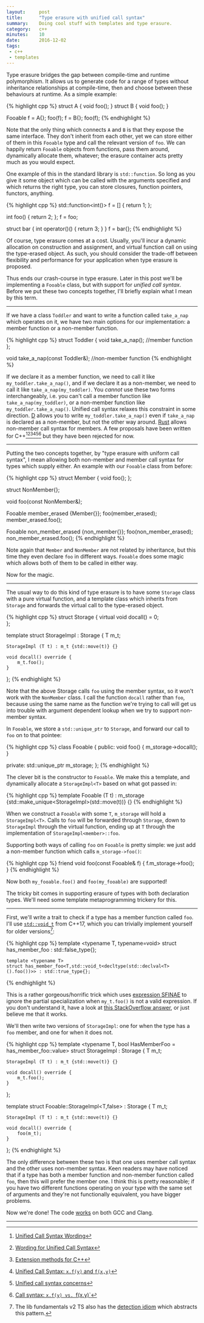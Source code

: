 ```yaml
---
layout:     post
title:      "Type erasure with unified call syntax"
summary:    Doing cool stuff with templates and type erasure.
category:   c++
minutes:    10
date:       2016-12-02
tags:
 - c++
 - templates
---
```



Type erasure bridges the gap between compile-time and runtime polymorphism. It allows us to generate code for a range of types without inheritance relationships at compile-time, then and choose between these behaviours at runtime. As a simple example:

{% highlight cpp %}
struct A { void foo(); }
struct B { void foo(); }

Fooable f = A{};
foo(f);
f = B{};
foo(f);
{% endhighlight %}

Note that the only thing which connects `A` and `B` is that they expose the same interface. They don't inherit from each other, yet we can store either of them in this `Fooable` type and call the relevant version of `foo`.  We can happily return `Fooable` objects from functions, pass them around, dynamically allocate them, whatever; the erasure container acts pretty much as you would expect.

One example of this in the standard library is `std::function`. So long as you give it some object which can be called with the arguments specified and which returns the right type, you can store closures, function pointers, functors, anything.

{% highlight cpp %}
std::function<int()> f = [] { return 1; };

int foo() { return 2; };
f = foo;

struct bar { int operator()() { return 3; } }
f = bar{};
{% endhighlight %}

Of course, type erasure comes at a cost. Usually, you'll incur a dynamic allocation on construction and assignment, and virtual function call on using the type-erased object. As such, you should consider the trade-off between flexibility and performance for your application when type erasure is proposed.

Thus ends our crash-course in type erasure. Later in this post we'll be implementing a `Fooable` class, but with support for *unified call syntax*. Before we put these two concepts together, I'll briefly explain what I mean by this term.

-------------------------------------

If we have a class `Toddler` and want to write a function called `take_a_nap` which operates on it, we have two main options for our implementation: a member function or a non-member function.

{% highlight cpp %}
struct Toddler {
    void take_a_nap(); //member function
};

void take_a_nap(const Toddler&); //non-member function
{% endhighlight %}

If we declare it as a member function, we need to call it like `my_toddler.take_a_nap()`, and if we declare it as a non-member, we need to call it like `take_a_nap(my_toddler)`. You *cannot* use these two forms interchangeably, i.e. you can't call a member function like `take_a_nap(my_toddler)`, or a non-member function like `my_toddler.take_a_nap()`. Unified call syntax relaxes this constraint in some direction. [D](https://dlang.org/spec/function.html#pseudo-member)  allows you to write `my_toddler.take_a_nap()` even if `take_a_nap` is declared as a non-member, but not the other way around. [Rust](https://doc.rust-lang.org/beta/book/ufcs.html) allows non-member call syntax for members. A few proposals have been written for C++[^2][^3][^4][^5][^6][^7] but they have been rejected for now.

[^2]: [Unified Call Syntax Wording](http://www.open-std.org/jtc1/sc22/wg21/docs/papers/2016/p0251r0.pdf)
[^3]: [Wording for Unified Call Syntax](http://www.open-std.org/jtc1/sc22/wg21/docs/papers/2016/p0301r1.html)
[^4]: [Extension methods for C++](http://www.open-std.org/jtc1/sc22/wg21/docs/papers/2015/p0079r0.pdf)
[^5]: [Unified Call Syntax: `x.f(y)` and `f(x,y)`](http://www.open-std.org/jtc1/sc22/wg21/docs/papers/2015/n4474.pdf)
[^6]: [Unified call syntax concerns](http://www.open-std.org/jtc1/sc22/wg21/docs/papers/2015/p0131r0.pdf)
[^7]: [Call syntax: `x.f(y) vs. `f(x,y)`](http://www.open-std.org/jtc1/sc22/wg21/docs/papers/2014/n4174.pdf)

---------------------------------

Putting the two concepts together, by "type erasure with uniform call syntax", I mean allowing both non-member and member call syntax for types which supply either. An example with our `Fooable` class from before:

{% highlight cpp %}
struct Member {
    void foo();
};

struct NonMember{};

void foo(const NonMember&);

Fooable member_erased {Member{}};
foo(member_erased);
member_erased.foo();

Fooable non_member_erased {non_member{}};
foo(non_member_erased);
non_member_erased.foo();
{% endhighlight %}

Note again that `Member` and `NonMember` are not related by inheritance, but this time they even declare `foo` in different ways. `Fooable` does some magic which allows both of them to be called in either way.

Now for the magic.

-------------------------------

The usual way to do this kind of type erasure is to have some `Storage` class with a pure virtual function, and a template class which inherits from `Storage` and forwards the virtual call to the type-erased object.

{% highlight cpp %}
struct Storage {
    virtual void docall() = 0;  
};

template <typename T>
struct StorageImpl : Storage {
    T m_t;
    
    StorageImpl (T t) : m_t {std::move(t)} {}
    
    void docall() override {
        m_t.foo();
    }
};
{% endhighlight %}

Note that the above Storage calls `foo` using the member syntax, so it won't work with the `NonMember` class. I call the function `docall` rather than `foo`, because using the same name as the function we're trying to call will get us into trouble with argument dependent lookup when we try to support non-member syntax.

In `Fooable`, we store a `std::unique_ptr` to `Storage`, and forward our call to `foo` on to that pointee:

{% highlight cpp %}
class Fooable {
public:
    void foo() { m_storage->docall(); }

private:
    std::unique_ptr<Storage> m_storage;
};
{% endhighlight %}

The clever bit is the constructor to `Fooable`. We make this a template, and dynamically allocate a `StorageImpl<T>` based on what got passed in:

{% highlight cpp %}
    template <typename T>
    Fooable (T t) 
        : m_storage {std::make_unique<StorageImpl<T>>(std::move(t))}
    {}
{% endhighlight %}

When we construct a `Fooable` with some `T`, `m_storage` will hold a `StorageImpl<T>`. Calls to `foo` will be forwarded through `Storage`, down to `StorageImpl` through the virtual function, ending up at `T` through the implementation of `StorageImpl<member>::foo`.

Supporting both ways of calling `foo` on `Fooable` is pretty simple: we just add a non-member function which calls `m_storage->foo()`:

{% highlight cpp %}
    friend void foo(const Fooable& f) { f.m_storage->foo(); }
{% endhighlight %}

Now both `my_fooable.foo()` and `foo(my_fooable)` are supported!

The tricky bit comes in supporting erasure of types with both declaration types. We'll need some template metaprogramming trickery for this.

-------------------------

First, we'll write a trait to check if a type has a member function called `foo`. I'll use [`std::void_t`](http://en.cppreference.com/w/cpp/types/void_t) from C++17, which you can trivially implement yourself for older versions[^1]:

{% highlight cpp %}
    template <typename T, typename=void>
    struct has_member_foo : std::false_type{};
    
    template <typename T>
    struct has_member_foo<T,std::void_t<decltype(std::declval<T>().foo())>> : std::true_type{};
{% endhighlight %}

This is a rather gorgeous/horrific trick which uses [expression SFINAE](http://stackoverflow.com/questions/12654067/what-is-expression-sfinae#12654277) to ignore the partial specialization when `my_t.foo()` is not a valid expression. If you don't understand it, have a look at [this StackOverflow answer](http://stackoverflow.com/questions/27687389/how-does-void-t-work#27688405), or just believe me that it works.

[^1]: The lib fundamentals v2 TS also has the [detection idiom](http://en.cppreference.com/w/cpp/experimental/is_detected) which abstracts this pattern.

We'll then write two versions of `StorageImpl`: one for when the type has a `foo` member, and one for when it does not.

{% highlight cpp %}
template <typename T, bool HasMemberFoo = has_member_foo<T>::value>
struct StorageImpl : Storage {
   T m_t;
    
    StorageImpl (T t) : m_t {std::move(t)} {}
    
    void docall() override {
        m_t.foo();
    }
};

template <typename T>
struct Fooable::StorageImpl<T,false> : Storage {
    T m_t;
        
    StorageImpl (T t) : m_t {std::move(t)} {}
    
    void docall() override {
        foo(m_t);
    }
};
{% endhighlight %}

The only difference between these two is that one uses member call syntax and the other uses non-member syntax. Keen readers may have noticed that if a type has both a member function and non-member function called `foo`, then this will prefer the member one. I think this is pretty reasonable; if you have two different functions operating on your type with the same set of arguments and they're not functionally equivalent, you have bigger problems.

Now we're done! The code [works](http://coliru.stacked-crooked.com/a/943c66d4f278b1bd) on both GCC and Clang.

-------

